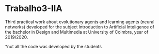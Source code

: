 # Trabalho3-IIA
Third practical work about evolutionary agents and learning agents (neural networks) developed for the subject Introduction to Artificial Inteligence of the bachelor in Design and Multimedia at University of Coimbra, year of 2019/2020.

*not all the code was developed by the students
